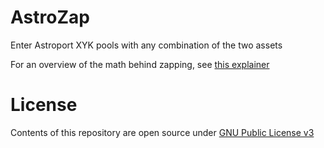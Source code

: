 # AstroZap

Enter Astroport XYK pools with any combination of the two assets

For an overview of the math behind zapping, see [this explainer](./docs/astrozap.pdf)

# License

Contents of this repository are open source under [GNU Public License v3](./LICENSE)